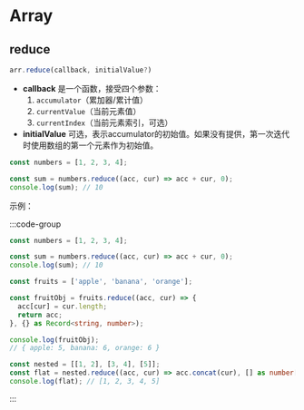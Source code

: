 # Array

## reduce

```ts
arr.reduce(callback, initialValue?)
```

- **callback** 是一个函数，接受四个参数：
  1. `accumulator`（累加器/累计值）
  2. `currentValue`（当前元素值）
  3. `currentIndex`（当前元素索引，可选）
- **initialValue** 可选，表示accumulator的初始值。如果没有提供，第一次迭代时使用数组的第一个元素作为初始值。

```ts
const numbers = [1, 2, 3, 4];

const sum = numbers.reduce((acc, cur) => acc + cur, 0);
console.log(sum); // 10

```

示例：

:::code-group

```ts [累加求和]
const numbers = [1, 2, 3, 4];

const sum = numbers.reduce((acc, cur) => acc + cur, 0);
console.log(sum); // 10

```



```ts [将数组转为对象]
const fruits = ['apple', 'banana', 'orange'];

const fruitObj = fruits.reduce((acc, cur) => {
  acc[cur] = cur.length;
  return acc;
}, {} as Record<string, number>);

console.log(fruitObj);
// { apple: 5, banana: 6, orange: 6 }

```

```ts [扁平化数组]
const nested = [[1, 2], [3, 4], [5]];
const flat = nested.reduce((acc, cur) => acc.concat(cur), [] as number[]);
console.log(flat); // [1, 2, 3, 4, 5]

```





:::
